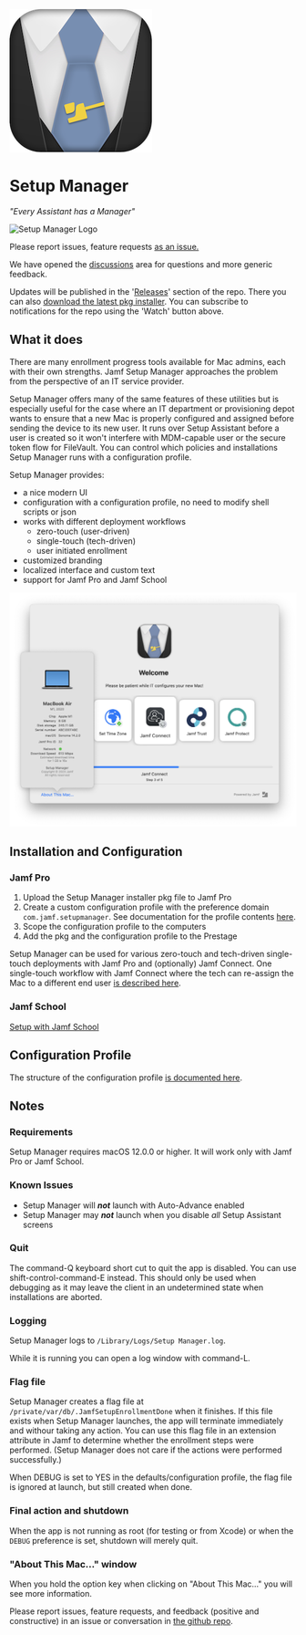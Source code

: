 ![Setup Manager Icon](Images/SetupManager250.png)

#  Setup Manager

_"Every Assistant has a Manager"_

![Setup Manager Logo](https://img.shields.io/badge/macOS-12%2B-success)

Please report issues, feature requests [as an issue.](https://github.com/Jamf-Concepts/Setup-Manager/issues)

We have opened the [discussions](https://github.com/Jamf-Concepts/Setup-Manager/discussions) area for questions and more generic feedback.

Updates will be published in the '[Releases](/releases)' section of the repo. There you can also [download the latest pkg installer](https://github.com/Jamf-Concepts/Setup-Manager/releases/latest). You can subscribe to notifications for the repo using the 'Watch' button above. 

## What it does

There are many enrollment progress tools available for Mac admins, each with their own strengths. Jamf Setup Manager approaches the problem from the perspective of an IT service provider.

Setup Manager offers many of the same features of these utilities but is especially useful for the case where an IT department or provisioning depot wants to ensure that a new Mac is properly configured and assigned before sending the device to its new user. It runs over Setup Assistant before a user is created so it won't interfere with MDM-capable user or the secure token flow for FileVault. You can control which policies and installations Setup Manager runs with a configuration profile.

Setup Manager provides:
- a nice modern UI
- configuration with a configuration profile, no need to modify shell scripts or json
- works with different deployment workflows
  - zero-touch (user-driven)
  - single-touch (tech-driven)
  - user initiated enrollment
- customized branding
- localized interface and custom text
- support for Jamf Pro and Jamf School

![setup manager progress dialog](Images/setup-manager-progress-screenshot.png)

## Installation and Configuration

### Jamf Pro

1. Upload the Setup Manager installer pkg file to Jamf Pro
2. Create a custom configuration profile with the preference domain `com.jamf.setupmanager`. See documentation for the profile contents [here](ConfigurationProfile.md).
3. Scope the configuration profile to the computers
4. Add the pkg and the configuration profile to the Prestage

Setup Manager can be used for various zero-touch and tech-driven single-touch deployments with Jamf Pro and (optionally) Jamf Connect. One single-touch workflow with Jamf Connect where the tech can re-assign the Mac to a different end user [is described here](JamfProConnect-SingleTouch.md).

### Jamf School

[Setup with Jamf School](Setup-JamfSchool.md)

## Configuration Profile

The structure of the configuration profile [is documented here](ConfigurationProfile.md).

## Notes

### Requirements

Setup Manager requires macOS 12.0.0 or higher. It will work only with Jamf Pro or Jamf School.

### Known Issues

- Setup Manager will **_not_** launch with Auto-Advance enabled
- Setup Manager may **_not_** launch when you disable _all_ Setup Assistant screens

### Quit

The command-Q keyboard short cut to quit the app is disabled. You can use shift-control-command-E instead. This should only be used when debugging as it may leave the client in an undetermined state when installations are aborted.

### Logging

Setup Manager logs to `/Library/Logs/Setup Manager.log`.

While it is running you can open a log window with command-L.

### Flag file

Setup Manager creates a flag file at `/private/var/db/.JamfSetupEnrollmentDone` when it finishes. If this file exists when Setup Manager launches, the app will terminate immediately and withour taking any action. You can use this flag file in an extension attribute in Jamf to determine whether the enrollment steps were performed. (Setup Manager does not care if the actions were performed successfully.)

When DEBUG is set to YES in the defaults/configuration profile, the flag file is ignored at launch, but still created when done.

### Final action and shutdown

When the app is not running as root (for testing or from Xcode) or when the `DEBUG` preference is set, shutdown will merely quit.

### "About This Mac…" window

When you hold the option key when clicking on "About This Mac…" you will see more information.



Please report issues, feature requests, and feedback (positive and constructive) in an issue or conversation in [the github repo](https://github.com/Jamf-Concepts/Setup-Manager).
